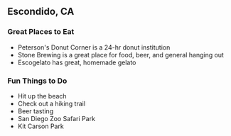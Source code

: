 ## Escondido, CA

### Great Places to Eat
- Peterson's Donut Corner is a 24-hr donut institution
- Stone Brewing is a great place for food, beer, and general hanging out
- Escogelato has great, homemade gelato

### Fun Things to Do
- Hit up the beach
- Check out a hiking trail
- Beer tasting
- San Diego Zoo Safari Park
- Kit Carson Park
